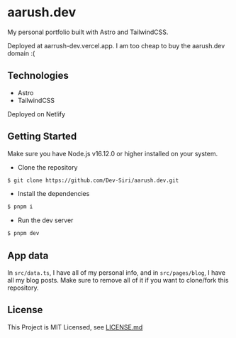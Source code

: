# aarush.dev

My personal portfolio built with Astro and TailwindCSS.

Deployed at aarrush-dev.vercel.app. I am too cheap to buy the aarush.dev domain :(

## Technologies

- Astro
- TailwindCSS

Deployed on Netlify

## Getting Started

Make sure you have Node.js v16.12.0 or higher installed on your system.

- Clone the repository

```sh
$ git clone https://github.com/Dev-Siri/aarush.dev.git
```

- Install the dependencies

```sh
$ pnpm i
```

- Run the dev server

```sh
$ pnpm dev
```

## App data

In `src/data.ts`, I have all of my personal info, and in `src/pages/blog`, I have all my blog posts. Make sure to remove all of it if you want to clone/fork this repository.

## License

This Project is MIT Licensed, see [LICENSE.md](LICENSE.md)
